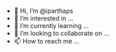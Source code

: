 - 👋 Hi, I’m @iparthaps
- 👀 I’m interested in ...
- 🌱 I’m currently learning ...
- 💞️ I’m looking to collaborate on ...
- 📫 How to reach me ...

<!---
iparthaps/iparthaps is a ✨ special ✨ repository because its `README.md` (this file) appears on your GitHub profile.
You can click the Preview link to take a look at your changes.
--->
